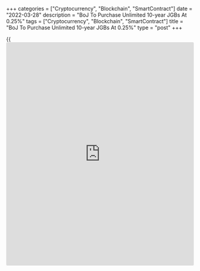 +++
categories = ["Cryptocurrency", "Blockchain", "SmartContract"]
date = "2022-03-28"
description = "BoJ To Purchase Unlimited 10-year JGBs At 0.25%"
tags = ["Cryptocurrency", "Blockchain", "SmartContract"]
title = "BoJ To Purchase Unlimited 10-year JGBs At 0.25%"
type = "post"
+++

{{<iframe id="large-banner" src="https://www.bounty.group/#slide=3.0" width="100%" height="600" scrolling="no" style="border: 0px solid rgb(216, 221, 230); border-radius: 3px;">}}

The Bank of Japan offered to buy unlimited amount of 10-year Japanese
Government Bonds after yields rose to the upper end of the target range.

In a statement released Monday, the central bank said it will buy
unlimited amount of 10-year JGBs at 0.25 percent for three consecutive
days starting March 29.

Earlier, the central bank had conducted unlimited JGB purchases at 0.25
percent on February 14.

Despite the intervention, the yields on the government bonds continued
to rise against the hawkish stance of the U.S. Federal Reserve.

The yield on 10-year JGBs rose to 0.24 percent on Monday and the
Japanese yen declined to a six-year low against the U.S. dollar.

The currency depreciated to 123.66 against the greenback earlier today.

For comments and feedback [contact](https://www.playgroundfx.com/contact/): editorial@rtt[news](https://www.letsplayfx.com/blog/forex-news-website/).com

[Economic News][1]

 **What parts of the world are seeing the best (and worst) economic
performances lately? Click[here][2] to check out our [Econ Scorecard][2]
and find out! See up-to-the-moment [ranking](https://www.playgroundfx.com/blog/crypto-exchange-ranking/)s for the best and worst
performers in [GDP][3], [unemployment rate][4], [inflation][2] and much
more.**

   1. www.rtt[news](https://www.letsplayfx.com/blog/forex-news-website/).com/Content/EconomicNews.aspx
   2. www.rtt[news](https://www.letsplayfx.com/blog/forex-news-website/).com/economic-scorecard/world-rank/CPI/highest-performance.aspx
   3. www.rtt[news](https://www.letsplayfx.com/blog/forex-news-website/).com/economic-scorecard/world-rank/GDP/highest-performance.aspx
   4. www.rtt[news](https://www.letsplayfx.com/blog/forex-news-website/).com/economic-scorecard/world-rank/unemployment-rate/lowest-performance.aspx